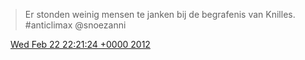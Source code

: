 > Er stonden weinig mensen te janken bij de begrafenis van Knilles\. \#anticlimax @snoezanni

<img src="../../media/tweet.ico" width="12" /> [Wed Feb 22 22:21:24 +0000 2012](https://twitter.com/DromerDenker/status/172445912679981057)
